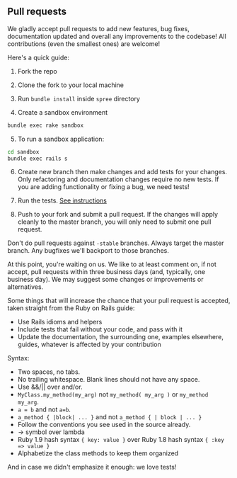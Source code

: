 ## Pull requests

We gladly accept pull requests to add new features, bug fixes, documentation updated and overall any improvements to the codebase! All contributions (even the smallest ones) are welcome!

Here's a quick guide:

1. Fork the repo

2. Clone the fork to your local machine

3. Run `bundle install` inside `spree` directory

4. Create a sandbox environment

  ```bash
  bundle exec rake sandbox
  ```

5. To run a sandbox application:

  ```bash
  cd sandbox
  bundle exec rails s
  ```

6. Create new branch then make changes and add tests for your changes. Only
refactoring and documentation changes require no new tests. If you are adding
functionality or fixing a bug, we need tests!

7. Run the tests. [See instructions](https://github.com/spree/spree#running-tests)

8. Push to your fork and submit a pull request. If the changes will apply cleanly
to the master branch, you will only need to submit one pull request.

  Don't do pull requests against `-stable` branches. Always target the master branch. Any bugfixes we'll backport to those branches.

At this point, you're waiting on us. We like to at least comment on, if not
accept, pull requests within three business days (and, typically, one business
day). We may suggest some changes or improvements or alternatives.

Some things that will increase the chance that your pull request is accepted,
taken straight from the Ruby on Rails guide:

* Use Rails idioms and helpers
* Include tests that fail without your code, and pass with it
* Update the documentation, the surrounding one, examples elsewhere, guides,
  whatever is affected by your contribution

Syntax:

* Two spaces, no tabs.
* No trailing whitespace. Blank lines should not have any space.
* Use &&/|| over and/or.
* `MyClass.my_method(my_arg)` not `my_method( my_arg )` or `my_method my_arg`.
* `a = b` and not `a=b`.
* `a_method { |block| ... }` and not `a_method { | block | ... }`
* Follow the conventions you see used in the source already.
* -> symbol over lambda
* Ruby 1.9 hash syntax `{ key: value }` over Ruby 1.8 hash syntax `{ :key => value }`
* Alphabetize the class methods to keep them organized

And in case we didn't emphasize it enough: we love tests!
